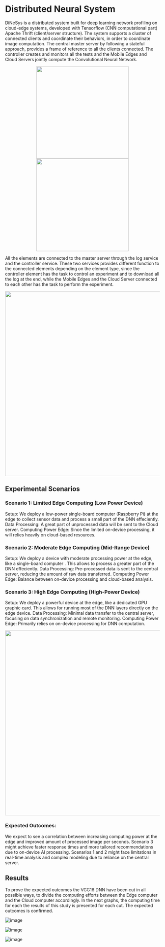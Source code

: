 # Distributed Neural System

DiNeSys is a distributed system built for deep learning network profiling on cloud-edge systems, developed with Tensorflow (CNN computational part) Apache Thrift (client/server structure).
The system supports a cluster of connected clients and coordinate their behaviors, in order to coordinate image computation. The central master server by following a stateful approach, provides a frame of reference to all the clients connected. The controller creates and monitors all the tests and the Mobile Edges and Cloud Servers jointly compute the Convolutional Neural Network.
<p align="middle">
<img src="https://github.com/gbossi/DistributedNeuralSystem/assets/38566530/5a419df0-2a71-422d-bf2c-2d586e666e0f" width="300" hspace="40"/>
<img src="https://github.com/gbossi/DistributedNeuralSystem/assets/38566530/1c3a63b4-7a45-4e53-bb2b-d4c699c829ed" width="300">
</p>
All the elements are connected to the master server through the log service and the controller service.
These two services provides different function to the connected elements depending on the element type, since the controller element has the task to control an experiment and to download all the log at the end, while the Mobile Edges and the Cloud Server connected to each other has the task to perform the experiment.
<p align="middle">
<img src="https://github.com/gbossi/DistributedNeuralSystem/assets/38566530/c735dc55-c34f-4950-ab54-89ecdbe0361c" width="600">
</p>

## Experimental Scenarios
### Scenario 1: Limited Edge Computing (Low Power Device)
Setup: We deploy a low-power single-board computer (Raspberry Pi) at the edge to collect sensor data and process a small part of the DNN effeciently.
Data Processing: A great part of unprocessed data will be sent to the Cloud server.
Computing Power Edge: Since the limited on-device processing, it will relies heavily on cloud-based resources.

### Scenario 2: Moderate Edge Computing (Mid-Range Device)
Setup: We deploy a device with moderate processing power at the edge, like a single-board computer . This allows to process a greater part of the DNN effeciently.
Data Processing: Pre-processed data is sent to the central server, reducing the amount of raw data transferred.
Computing Power Edge: Balance between on-device processing and cloud-based analysis.

### Scenario 3: High Edge Computing (High-Power Device)
Setup: We deploy a powerful device at the edge, like a dedicated GPU graphic card. This allows for running most of the DNN layers directly on the edge device.
Data Processing: Minimal data transfer to the central server, focusing on data synchronization and remote monitoring.
Computing Power Edge: Primarily relies on on-device processing for DNN computation.

<p align="middle">
<img src="https://github.com/gbossi/DistributedNeuralSystem/assets/38566530/8a5beaac-e217-49de-8335-ee741cc98399" width="600">
</p>

### Expected Outcomes:
We expect to see a correlation between increasing computing power at the edge and improved amount of processed image per seconds.
Scenario 3 might achieve faster response times and more tailored recommendations due to on-device AI processing.
Scenarios 1 and 2 might face limitations in real-time analysis and complex modeling due to reliance on the central server.


## Results
To prove the expected outcomes the VGG16 DNN have been cut in all possible ways, to divide the computing efforts between the Edge computer and the Cloud computer accordingly.
In the next graphs, the computing time for each the results of this study is presented for each cut. The expected outcomes is confirmed.

![image](https://github.com/gbossi/DistributedNeuralSystem/assets/38566530/749ee5e5-070c-4a45-ba45-11c96fa8c7d3)


![image](https://github.com/gbossi/DistributedNeuralSystem/assets/38566530/4e88e5e5-e307-48cb-9272-69f5a9c460f6)


![image](https://github.com/gbossi/DistributedNeuralSystem/assets/38566530/45acc3b8-eb79-4e25-a542-6a32faa15fd3)

